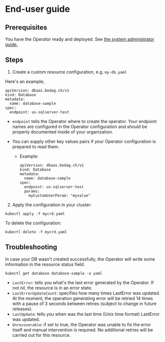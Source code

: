 # End-user guide

## Prerequisites

You have the Operator ready and deployed. See [the system administrator guide.](sysadmin_guide.md)

## Steps

1. Create a custom resource configuration, e.g. `my-db.yaml`

Here's an example;

```
apiVersion: dbaas.bedag.ch/v1
kind: Database
metadata:
  name: database-sample  
spec:
  endpoint: us-sqlserver-test
```

- `endpoint` tells the Operator where to create the operator. Your endpoint names are configured in the Operator configuration and should be properly documented inside of your organization.

- You can supply other key values pairs if your Operator configuration is prepared to read them.

  - Example:

    ```
    apiVersion: dbaas.bedag.ch/v1
    kind: Database
    metadata:
      name: database-sample  
    spec:
      endpoint: us-sqlserver-test
      params:
        myCustomUserParam: "myvalue"
    ```

2. Apply the configuration in your cluster:

```
kubectl apply -f mycrd.yaml
```

To delete the configuration:

```
kubectl delete -f mycrd.yaml
```

## Troubleshooting

In case your DB wasn't created successfully, the Operator will write some information in the resource status field.

```
kubectl get database database-sample -o yaml
```

- `LastError`: tells you what's the last error generated by the Operator. If not nil, the resource is in an error state.
- `LastErrorUpdateCount`: specifies how many times LastError was updated. At the moment, the operation generating error will be retried 14 times with a pause of 3 seconds between retries (subject to change in future releases).
- `LastUpdate`: tells you when was the last time (Unix time format) LastError was updated.
- `Unrecoverable`: if set to true, the Operator was unable to fix the error itself and manual intervention is required. No additional retries will be carried out for this resource.

